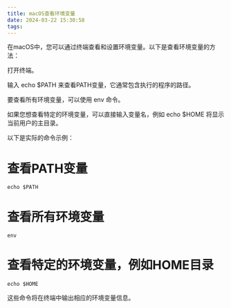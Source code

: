 ```yaml
---
title: macOS查看环境变量
date: 2024-03-22 15:30:58
tags:
---
```


在macOS中，您可以通过终端查看和设置环境变量。以下是查看环境变量的方法：

打开终端。

输入 echo $PATH 来查看PATH变量，它通常包含执行的程序的路径。

要查看所有环境变量，可以使用 env 命令。

如果您想查看特定的环境变量，可以直接输入变量名，例如 echo $HOME 将显示当前用户的主目录。

以下是实际的命令示例：

# 查看PATH变量
```shell
echo $PATH
```
# 查看所有环境变量
```shell
env
 ```
# 查看特定的环境变量，例如HOME目录
```shell
echo $HOME
```

这些命令将在终端中输出相应的环境变量信息。